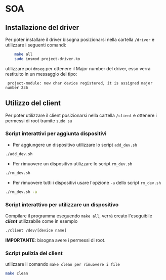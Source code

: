 # SOA


## Installazione del driver

Per poter installare il driver bisogna posizionarsi nella cartella `/driver` e utilizzare i seguenti comandi:

```sh
    make all
    sudo insmod project-driver.ko
```
utilizzare poi `dmseg` per ottenere il Major number del driver, esso verrà restituito in un messaggio del tipo:

```
 project-module: new char device registered, it is assigned major number 236
```

## Utilizzo del client

Per poter utilizzare il client posizionarsi nella cartella `/client` e ottenere i permessi di root tramite `sudo su`

### Script interattivi per aggiunta dispositivi

- Per aggiungere un dispositivo utilizzare lo script `add_dev.sh`

```sh
./add_dev.sh 
```

- Per rimuovere un dispositivo utilizzare lo script `rm_dev.sh`
  
```sh
./rm_dev.sh
```
- Per rimuovere tutti i dispositivi usare l'opzione `-a` dello script `rm_dev.sh` 

```sh
./rm_dev.sh -a
```


### Script interattivo per utilizzare un dispositivo

Compilare il programma eseguendo `make all`, verrà creato l'eseguibile ***client*** utilizzabile come in esempio

```sh
./client /dev/[device name]
```

**IMPORTANTE**: bisogna avere i permessi di root.

### Script pulizia del client 

utilizzare il comando `make clean per rimuovere i file`

```sh
make clean
```